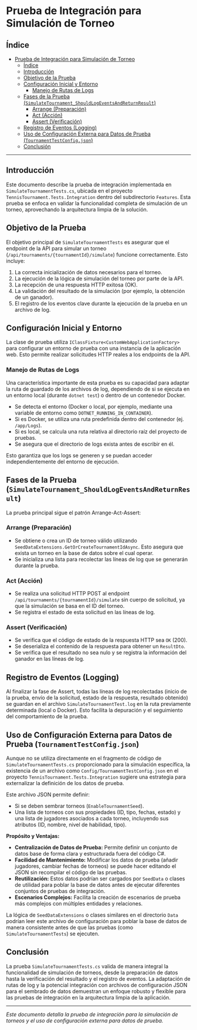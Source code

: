 # Prueba de Integración para Simulación de Torneo

## Índice

- [Prueba de Integración para Simulación de Torneo](#prueba-de-integración-para-simulación-de-torneo)
  - [Índice](#índice)
  - [Introducción](#introducción)
  - [Objetivo de la Prueba](#objetivo-de-la-prueba)
  - [Configuración Inicial y Entorno](#configuración-inicial-y-entorno)
    - [Manejo de Rutas de Logs](#manejo-de-rutas-de-logs)
  - [Fases de la Prueba (`SimulateTournament_ShouldLogEventsAndReturnResult`)](#fases-de-la-prueba-simulatetournament_shouldlogeventsandreturnresult)
    - [Arrange (Preparación)](#arrange-preparación)
    - [Act (Acción)](#act-acción)
    - [Assert (Verificación)](#assert-verificación)
  - [Registro de Eventos (Logging)](#registro-de-eventos-logging)
  - [Uso de Configuración Externa para Datos de Prueba (`TournamentTestConfig.json`)](#uso-de-configuración-externa-para-datos-de-prueba-tournamenttestconfigjson)
  - [Conclusión](#conclusión)

---

## Introducción

Este documento describe la prueba de integración implementada en `SimulateTournamentTests.cs`, ubicada en el proyecto `TennisTournament.Tests.Integration` dentro del subdirectorio `Features`. Esta prueba se enfoca en validar la funcionalidad completa de simulación de un torneo, aprovechando la arquitectura limpia de la solución.

## Objetivo de la Prueba

El objetivo principal de `SimulateTournamentTests` es asegurar que el endpoint de la API para simular un torneo (`/api/tournaments/{tournamentId}/simulate`) funcione correctamente. Esto incluye:

1.  La correcta inicialización de datos necesarios para el torneo.
2.  La ejecución de la lógica de simulación del torneo por parte de la API.
3.  La recepción de una respuesta HTTP exitosa (OK).
4.  La validación del resultado de la simulación (por ejemplo, la obtención de un ganador).
5.  El registro de los eventos clave durante la ejecución de la prueba en un archivo de log.

## Configuración Inicial y Entorno

La clase de prueba utiliza `IClassFixture<CustomWebApplicationFactory>` para configurar un entorno de prueba con una instancia de la aplicación web. Esto permite realizar solicitudes HTTP reales a los endpoints de la API.

### Manejo de Rutas de Logs

Una característica importante de esta prueba es su capacidad para adaptar la ruta de guardado de los archivos de log, dependiendo de si se ejecuta en un entorno local (durante `dotnet test`) o dentro de un contenedor Docker.

- Se detecta el entorno (Docker o local, por ejemplo, mediante una variable de entorno como `DOTNET_RUNNING_IN_CONTAINER`).
- Si es Docker, se utiliza una ruta predefinida dentro del contenedor (ej. `/app/Logs`).
- Si es local, se calcula una ruta relativa al directorio raíz del proyecto de pruebas.
- Se asegura que el directorio de logs exista antes de escribir en él.

Esto garantiza que los logs se generen y se puedan acceder independientemente del entorno de ejecución.

## Fases de la Prueba (`SimulateTournament_ShouldLogEventsAndReturnResult`)

La prueba principal sigue el patrón Arrange-Act-Assert:

### Arrange (Preparación)

- Se obtiene o crea un ID de torneo válido utilizando `SeedDataExtensions.GetOrCreateTournamentIdAsync`. Esto asegura que exista un torneo en la base de datos sobre el cual operar.
- Se inicializa una lista para recolectar las líneas de log que se generarán durante la prueba.

### Act (Acción)

- Se realiza una solicitud HTTP POST al endpoint `/api/tournaments/{tournamentId}/simulate` sin cuerpo de solicitud, ya que la simulación se basa en el ID del torneo.
- Se registra el estado de esta solicitud en las líneas de log.

### Assert (Verificación)

- Se verifica que el código de estado de la respuesta HTTP sea `OK` (200).
- Se deserializa el contenido de la respuesta para obtener un `ResultDto`.
- Se verifica que el resultado no sea nulo y se registra la información del ganador en las líneas de log.

## Registro de Eventos (Logging)

Al finalizar la fase de Assert, todas las líneas de log recolectadas (inicio de la prueba, envío de la solicitud, estado de la respuesta, resultado obtenido) se guardan en el archivo `SimulateTournamentTest.log` en la ruta previamente determinada (local o Docker). Esto facilita la depuración y el seguimiento del comportamiento de la prueba.

## Uso de Configuración Externa para Datos de Prueba (`TournamentTestConfig.json`)

Aunque no se utiliza directamente en el fragmento de código de `SimulateTournamentTests.cs` proporcionado para la simulación específica, la existencia de un archivo como `Config/TournamentTestConfig.json` en el proyecto `TennisTournament.Tests.Integration` sugiere una estrategia para externalizar la definición de los datos de prueba.

Este archivo JSON permite definir:

- Si se deben sembrar torneos (`EnableTournamentSeed`).
- Una lista de torneos con sus propiedades (ID, tipo, fechas, estado) y una lista de jugadores asociados a cada torneo, incluyendo sus atributos (ID, nombre, nivel de habilidad, tipo).

**Propósito y Ventajas:**

- **Centralización de Datos de Prueba:** Permite definir un conjunto de datos base de forma clara y estructurada fuera del código C#.
- **Facilidad de Mantenimiento:** Modificar los datos de prueba (añadir jugadores, cambiar fechas de torneos) se puede hacer editando el JSON sin recompilar el código de las pruebas.
- **Reutilización:** Estos datos podrían ser cargados por `SeedData` o clases de utilidad para poblar la base de datos antes de ejecutar diferentes conjuntos de pruebas de integración.
- **Escenarios Complejos:** Facilita la creación de escenarios de prueba más complejos con múltiples entidades y relaciones.

La lógica de `SeedDataExtensions` o clases similares en el directorio `Data` podrían leer este archivo de configuración para poblar la base de datos de manera consistente antes de que las pruebas (como `SimulateTournamentTests`) se ejecuten.

## Conclusión

La prueba `SimulateTournamentTests.cs` valida de manera integral la funcionalidad de simulación de torneos, desde la preparación de datos hasta la verificación del resultado y el registro de eventos. La adaptación de rutas de log y la potencial integración con archivos de configuración JSON para el sembrado de datos demuestran un enfoque robusto y flexible para las pruebas de integración en la arquitectura limpia de la aplicación.

---

_Este documento detalla la prueba de integración para la simulación de torneos y el uso de configuración externa para datos de prueba._

